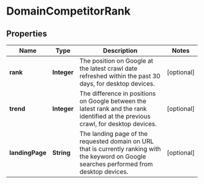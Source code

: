 # DomainCompetitorRank

## Properties
Name | Type | Description | Notes
------------ | ------------- | ------------- | -------------
**rank** | **Integer** | The position on Google at the latest crawl date refreshed within the past 30 days, for desktop devices. |  [optional]
**trend** | **Integer** | The difference in positions on Google between the latest rank and the rank identified at the previous crawl, for desktop devices. |  [optional]
**landingPage** | **String** | The landing page of the requested domain on URL that is currently ranking with the keyword on Google searches performed from desktop devices. |  [optional]
